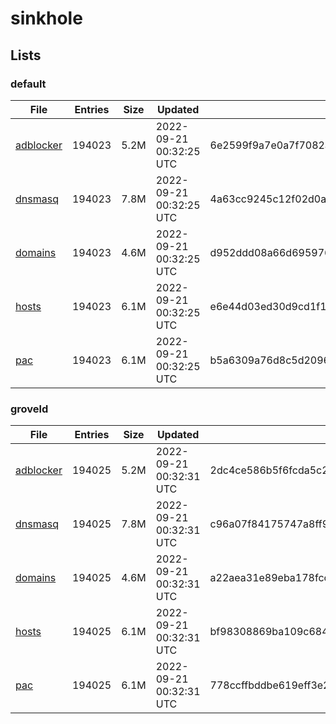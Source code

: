 # sinkhole

## Lists

### default

|File|Entries|Size|Updated|Hash|
|-|-|-|-|-|
|[adblocker](https://raw.githubusercontent.com/groveld/sinkhole/lists/default/adblocker.txt)|194023|5.2M|2022-09-21 00:32:25 UTC|6e2599f9a7e0a7f7082a02083cadaaff6d2daf20f7f0ce2227cfe4f9ded95091|
|[dnsmasq](https://raw.githubusercontent.com/groveld/sinkhole/lists/default/dnsmasq.txt)|194023|7.8M|2022-09-21 00:32:25 UTC|4a63cc9245c12f02d0a3fb3b629cd5dbc602557f227c632a63e75d0bdc237d51|
|[domains](https://raw.githubusercontent.com/groveld/sinkhole/lists/default/domains.txt)|194023|4.6M|2022-09-21 00:32:25 UTC|d952ddd08a66d695976fd1e85af1cde3cf0315db347c8ab6e85e7e789f9ddf50|
|[hosts](https://raw.githubusercontent.com/groveld/sinkhole/lists/default/hosts.txt)|194023|6.1M|2022-09-21 00:32:25 UTC|e6e44d03ed30d9cd1f10ed699b680403dfa3a6d670d163828efb6c1e1dfb204f|
|[pac](https://raw.githubusercontent.com/groveld/sinkhole/lists/default/pac.txt)|194023|6.1M|2022-09-21 00:32:25 UTC|b5a6309a76d8c5d2096fdf2cf9adb6ace415fdf977b50670748be6dfb8905a80|

### groveld

|File|Entries|Size|Updated|Hash|
|-|-|-|-|-|
|[adblocker](https://raw.githubusercontent.com/groveld/sinkhole/lists/groveld/adblocker.txt)|194025|5.2M|2022-09-21 00:32:31 UTC|2dc4ce586b5f6fcda5c2ddca33980c25721f1278d6106f43de4054ddf7ad0f39|
|[dnsmasq](https://raw.githubusercontent.com/groveld/sinkhole/lists/groveld/dnsmasq.txt)|194025|7.8M|2022-09-21 00:32:31 UTC|c96a07f84175747a8ff94393eb7bf536fd324924e9f6489cdee45ace4d20efc8|
|[domains](https://raw.githubusercontent.com/groveld/sinkhole/lists/groveld/domains.txt)|194025|4.6M|2022-09-21 00:32:31 UTC|a22aea31e89eba178fcc40a191c2d2ad63c50e2d9ab47584d593058f8c4c24ba|
|[hosts](https://raw.githubusercontent.com/groveld/sinkhole/lists/groveld/hosts.txt)|194025|6.1M|2022-09-21 00:32:31 UTC|bf98308869ba109c684a7c4f6cdcb8c30363a290ead465147437a63c4ea79271|
|[pac](https://raw.githubusercontent.com/groveld/sinkhole/lists/groveld/pac.txt)|194025|6.1M|2022-09-21 00:32:31 UTC|778ccffbddbe619eff3e2ab23a884cc36a97ea52ad85dc540130644db757948c|

